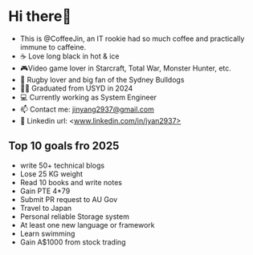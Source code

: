 <h1> Hi there👋</h1>

- This is @CoffeeJin, an IT rookie had so much coffee and practically immune to caffeine.
- :coffee: Love long black in hot & ice
- :video_game:Video game lover in Starcraft, Total War, Monster Hunter, etc.
- :rugby_football: Rugby lover and big fan of the Sydney Bulldogs
- :man_student: Graduated from USYD in 2024  
- :computer: Currently working as System Engineer  
- 📫 Contact me: <jinyang2937@gmail.com>
- :link: Linkedin url: <www.linkedin.com/in/jyan2937>

<h2>Top 10 goals fro 2025</h2>

- write 50+ technical blogs
- Lose 25 KG weight
- Read 10 books and write notes
- Gain PTE 4*79
- Submit PR request to AU Gov
- Travel to Japan
- Personal reliable Storage system
- At least one new language or framework
- Learn swimming
- Gain A$1000 from stock trading


<!---
CoffeeJin/CoffeeJin is a ✨ special ✨ repository because its `README.md` (this file) appears on your GitHub profile.
You can click the Preview link to take a look at your changes.
--->
